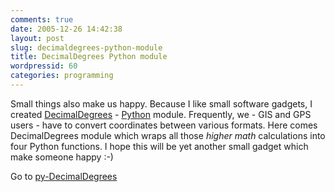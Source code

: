 ```yaml
---
comments: true
date: 2005-12-26 14:42:38
layout: post
slug: decimaldegrees-python-module
title: DecimalDegrees Python module
wordpressid: 60
categories: programming
---
```


Small things also make us happy. Because I like small software gadgets, I created [DecimalDegrees](http://mateusz.loskot.net/software/gis/) - [Python](http://www.python.org) module. Frequently, we - GIS and GPS users - have to convert coordinates between various formats. Here comes DecimalDegrees module which wraps all those _higher math_ calculations into four Python functions. I hope this will be yet another small gadget which make someone happy :-)





Go to [py-DecimalDegrees](http://mateusz.loskot.net/software/gis/)



